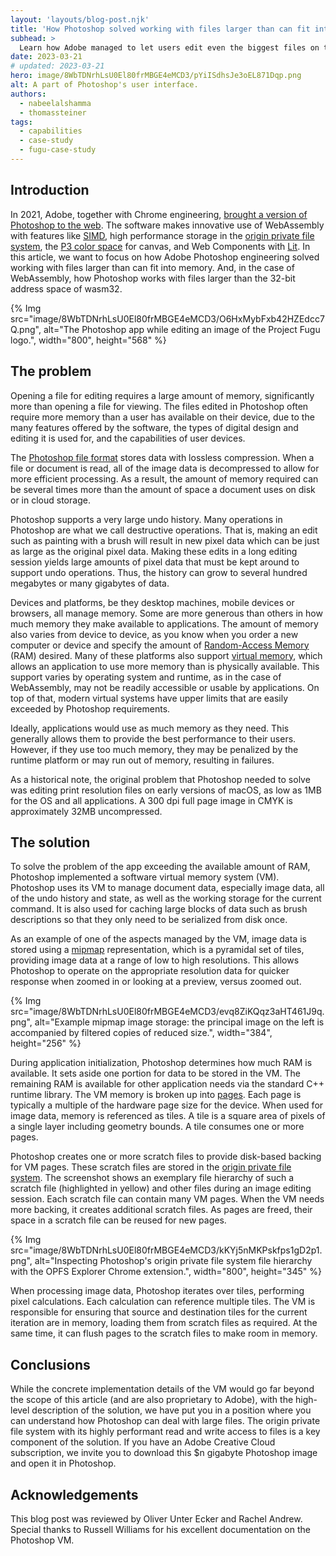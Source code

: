 ```yaml
---
layout: 'layouts/blog-post.njk'
title: 'How Photoshop solved working with files larger than can fit into memory'
subhead: >
  Learn how Adobe managed to let users edit even the biggest files on the web version of its iconic Photoshop app.
date: 2023-03-21
# updated: 2023-03-21
hero: image/8WbTDNrhLsU0El80frMBGE4eMCD3/pYiISdhsJe3oEL871Dqp.png
alt: A part of Photoshop's user interface.
authors:
  - nabeelalshamma
  - thomassteiner
tags:
  - capabilities
  - case-study
  - fugu-case-study
---
```


## Introduction

In 2021, Adobe, together with Chrome engineering, [brought a version of Photoshop to the web](https://web.dev/ps-on-the-web/). The software makes innovative use of WebAssembly with features like [SIMD](https://v8.dev/features/simd), high performance storage in the [origin private file system](https://developer.chrome.com/articles/file-system-access/#accessing-the-origin-private-file-system), the [P3 color space](https://developer.mozilla.org/en-US/docs/Web/API/HTMLCanvasElement/getContext#colorspace) for canvas, and Web Components with [Lit](https://lit.dev/). In this article, we want to focus on how Adobe Photoshop engineering solved working with files larger than can fit into memory. And, in the case of WebAssembly, how Photoshop works with files larger than the 32-bit address space of wasm32.

{% Img src="image/8WbTDNrhLsU0El80frMBGE4eMCD3/O6HxMybFxb42HZEdcc7Q.png", alt="The Photoshop app while editing an image of the Project Fugu logo.", width="800", height="568" %}

## The problem

Opening a file for editing requires a large amount of memory, significantly more than opening a file for viewing. The files edited in Photoshop often require more memory than a user has available on their device, due to the many features offered by the software, the types of digital design and editing it is used for, and the capabilities of user devices.

The [Photoshop file format](https://helpx.adobe.com/photoshop/using/file-formats.html#photoshop_format_psd) stores data with lossless compression. When a file or document is read, all of the image data is decompressed to allow for more efficient processing. As a result, the amount of memory required can be several times more than the amount of space a document uses on disk or in cloud storage.

Photoshop supports a very large undo history. Many operations in Photoshop are what we call destructive operations. That is, making an edit such as painting with a brush will result in new pixel data which can be just as large as the original pixel data. Making these edits in a long editing session yields large amounts of pixel data that must be kept around to support undo operations. Thus, the history can grow to several hundred megabytes or many gigabytes of data.

Devices and platforms, be they desktop machines, mobile devices or browsers, all manage memory. Some are more generous than others in how much memory they make available to applications. The amount of memory also varies from device to device, as you know when you order a new computer or device and specify the amount of [Random-Access Memory](https://en.wikipedia.org/wiki/Random-access_memory) (RAM) desired. Many of these platforms also support [virtual memory](https://en.wikipedia.org/wiki/Virtual_memory), which allows an application to use more memory than is physically available. This support varies by operating system and runtime, as in the case of WebAssembly, may not be readily accessible or usable by applications. On top of that, modern virtual systems have upper limits that are easily exceeded by Photoshop requirements.

Ideally, applications would use as much memory as they need. This generally allows them to provide the best performance to their users. However, if they use too much memory, they may be penalized by the runtime platform or may run out of memory, resulting in failures.

As a historical note, the original problem that Photoshop needed to solve was editing print resolution files on early versions of macOS, as low as 1MB for the OS and all applications. A 300 dpi full page image in CMYK is approximately 32MB uncompressed.

## The solution

To solve the problem of the app exceeding the available amount of RAM, Photoshop implemented a software virtual memory system (VM). Photoshop uses its VM to manage document data, especially image data, all of the undo history and state, as well as the working storage for the current command. It is also used for caching large blocks of data such as brush descriptions so that they only need to be serialized from disk once.

As an example of one of the aspects managed by the VM, image data is stored using a [mipmap](https://en.wikipedia.org/wiki/Mipmap) representation, which is a pyramidal set of tiles, providing image data at a range of low to high resolutions. This allows Photoshop to operate on the appropriate resolution data for quicker response when zoomed in or looking at a preview, versus zoomed out.

{% Img src="image/8WbTDNrhLsU0El80frMBGE4eMCD3/evq8ZiKQqz3aHT461J9q.png", alt="Example mipmap image storage: the principal image on the left is accompanied by filtered copies of reduced size.", width="384", height="256" %}

During application initialization, Photoshop determines how much RAM is available. It sets aside one portion for data to be stored in the VM. The remaining RAM is available for other application needs via the standard C++ runtime library. The VM memory is broken up into [pages](https://en.wikipedia.org/wiki/Page_(computer_memory)). Each page is typically a multiple of the hardware page size for the device. When used for image data, memory is referenced as tiles. A tile is a square area of pixels of a single layer including geometry bounds. A tile consumes one or more pages.

Photoshop creates one or more scratch files to provide disk-based backing for VM pages. These scratch files are stored in the [origin private file system](https://developer.chrome.com/articles/file-system-access/#accessing-the-origin-private-file-system). The screenshot shows an exemplary file hierarchy of such a scratch file (highlighted in yellow) and other files during an image editing session. Each scratch file can contain many VM pages. When the VM needs more backing, it creates additional scratch files. As pages are freed, their space in a scratch file can be reused for new pages.
​​

{% Img src="image/8WbTDNrhLsU0El80frMBGE4eMCD3/kKYj5nMKPskfps1gD2p1.png", alt="Inspecting Photoshop's origin private file system file hierarchy with the OPFS Explorer Chrome extension.", width="800", height="345" %}

When processing image data, Photoshop iterates over tiles, performing pixel calculations. Each calculation can reference multiple tiles. The VM is responsible for ensuring that source and destination tiles for the current iteration are in memory, loading them from scratch files as required. At the same time, it can flush pages to the scratch files to make room in memory.

## Conclusions

While the concrete implementation details of the VM would go far beyond the scope of this article (and are also proprietary to Adobe), with the high-level description of the solution, we have put you in a position where you can understand how Photoshop can deal with large files. The origin private file system with its highly performant read and write access to files is a key component of the solution. If you have an Adobe Creative Cloud subscription, we invite you to download this $n gigabyte Photoshop image and open it in Photoshop.

## Acknowledgements

This blog post was reviewed by Oliver Unter Ecker and Rachel Andrew. Special thanks to Russell Williams for his excellent documentation on the Photoshop VM.
